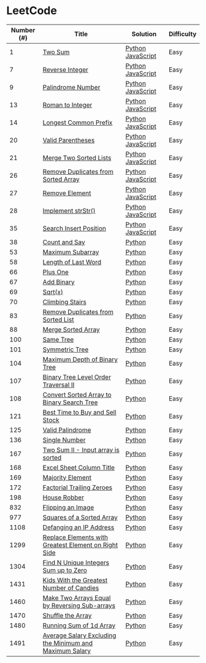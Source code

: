 # LeetCode 

| Number (#)  | Title | Solution | Difficulty |
| ------------- | ------------- | ------------- | ------------- |
| 1  | [Two Sum](https://leetcode.com/problems/two-sum/)  | [Python](https://github.com/gianmillare/LeetCode/blob/master/python/easy/two_sum.py) [JavaScript](https://github.com/gianmillare/LeetCode/blob/master/javascript/easy/two_sum.js) | Easy |
| 7  | [Reverse Integer](https://leetcode.com/problems/reverse-integer/) | [Python](https://github.com/gianmillare/LeetCode/blob/master/python/easy/reverse_integer.py) [JavaScript](https://github.com/gianmillare/LeetCode/blob/master/javascript/easy/reverse_integer.js) | Easy |
| 9  | [Palindrome Number](https://leetcode.com/problems/palindrome-number/) | [Python](https://github.com/gianmillare/LeetCode/blob/master/python/easy/palindrome_number.py) [JavaScript](https://github.com/gianmillare/LeetCode/blob/master/javascript/easy/palindrome_number.js)| Easy |
| 13 | [Roman to Integer](https://leetcode.com/problems/roman-to-integer/) | [Python](https://github.com/gianmillare/LeetCode/blob/master/python/easy/roman_to_integer.py) [JavaScript](https://github.com/gianmillare/LeetCode/blob/master/javascript/easy/roman_to_integer.js) | Easy |
| 14 | [Longest Common Prefix](https://leetcode.com/problems/longest-common-prefix/) | [Python](https://github.com/gianmillare/LeetCode/blob/master/python/easy/longest_common_prefix.py) [JavaScript](https://github.com/gianmillare/LeetCode/blob/master/javascript/easy/longest_common_prefix.js) | Easy |
| 20 | [Valid Parentheses](https://leetcode.com/problems/valid-parentheses/) | [Python](https://github.com/gianmillare/LeetCode/blob/master/python/easy/valid_parentheses.py) [JavaScript](https://github.com/gianmillare/LeetCode/blob/master/javascript/easy/valid_parentheses.js) | Easy |
| 21 | [Merge Two Sorted Lists](https://leetcode.com/problems/merge-two-sorted-lists/) | [Python](https://github.com/gianmillare/LeetCode/blob/master/python/easy/merge_two_sorted_lists.py) [JavaScript](https://github.com/gianmillare/LeetCode/blob/master/javascript/easy/merge_two_sorted_lists.js) | Easy |
| 26 | [Remove Duplicates from Sorted Array](https://leetcode.com/problems/remove-duplicates-from-sorted-array/) | [Python](https://github.com/gianmillare/LeetCode/blob/master/python/easy/remove_duplicates_from_the_array.py) [JavaScript](https://github.com/gianmillare/LeetCode/blob/master/javascript/easy/remove_duplicates_from_sorted_array.js) | Easy |
| 27 | [Remove Element](https://leetcode.com/problems/remove-element/) | [Python](https://github.com/gianmillare/LeetCode/blob/master/python/easy/remove_element.py) [JavaScript](https://github.com/gianmillare/LeetCode/blob/master/javascript/easy/remove_element.js) | Easy |
| 28 | [Implement strStr()](https://leetcode.com/problems/implement-strstr/) | [Python](https://github.com/gianmillare/LeetCode/blob/master/python/easy/implement_strstr.py) [JavaScript](https://github.com/gianmillare/LeetCode/blob/master/javascript/easy/implement_strstr.js) | Easy |
| 35 | [Search Insert Position](https://leetcode.com/problems/search-insert-position/) | [Python](https://github.com/gianmillare/LeetCode/blob/master/python/easy/search_insert_position.py) [JavaScript](https://github.com/gianmillare/LeetCode/blob/master/javascript/easy/search_insert_position.js) | Easy |
| 38 | [Count and Say](https://leetcode.com/problems/count-and-say/) | [Python](https://github.com/gianmillare/LeetCode/blob/master/python/easy/count_and_say.py) | Easy |
| 53 | [Maximum Subarray](https://leetcode.com/problems/maximum-subarray/) | [Python](https://github.com/gianmillare/LeetCode/blob/master/python/easy/maximum_subarray.py) | Easy |
| 58 | [Length of Last Word](https://leetcode.com/problems/length-of-last-word/) | [Python](https://github.com/gianmillare/LeetCode/blob/master/python/easy/length_of_last_word.py) | Easy |
| 66 | [Plus One](https://leetcode.com/problems/plus-one/) | [Python](https://github.com/gianmillare/LeetCode/blob/master/python/easy/plus_one.py) | Easy |
| 67 | [Add Binary](https://leetcode.com/problems/add-binary/) | [Python](https://github.com/gianmillare/LeetCode/blob/master/python/easy/add_binary.py) | Easy |
| 69 | [Sqrt(x)](https://leetcode.com/problems/sqrtx/) | [Python](https://github.com/gianmillare/LeetCode/blob/master/python/easy/sqrt_x.py) | Easy |
| 70 | [Climbing Stairs](https://leetcode.com/problems/climbing-stairs/) | [Python](https://github.com/gianmillare/LeetCode/blob/master/python/easy/climbing_stairs.py) | Easy |
| 83 | [Remove Duplicates from Sorted List](https://leetcode.com/problems/remove-duplicates-from-sorted-list/) | [Python](https://github.com/gianmillare/LeetCode/blob/master/python/easy/remove_duplicates_from_sorted_list.py) | Easy |
| 88 | [Merge Sorted Array](https://leetcode.com/problems/merge-sorted-array/) | [Python](https://github.com/gianmillare/LeetCode/blob/master/python/easy/merge_sorted_array.py) | Easy |
| 100 | [Same Tree](https://leetcode.com/problems/same-tree/) | [Python](https://github.com/gianmillare/LeetCode/blob/master/python/easy/same_tree.py) | Easy |
| 101 | [Symmetric Tree](https://leetcode.com/problems/symmetric-tree/) | [Python](https://github.com/gianmillare/LeetCode/blob/master/python/easy/symmetric_tree.py) | Easy |
| 104 | [Maximum Depth of Binary Tree](https://leetcode.com/problems/maximum-depth-of-binary-tree/) | [Python](https://github.com/gianmillare/LeetCode/blob/master/python/easy/maximum_depth_of_binary_tree.py) | Easy |
| 107 | [Binary Tree Level Order Traversal II](https://leetcode.com/problems/binary-tree-level-order-traversal-ii/) | [Python](https://github.com/gianmillare/LeetCode/blob/master/python/easy/binary_tree_level_order_traversal_II.py) | Easy |
| 108 | [Convert Sorted Array to Binary Search Tree](https://leetcode.com/problems/convert-sorted-array-to-binary-search-tree/) | [Python](https://github.com/gianmillare/LeetCode/blob/master/python/easy/convert_sorted_array_to_binary_search_tree.py) | Easy |
| 121 | [Best Time to Buy and Sell Stock](https://leetcode.com/problems/best-time-to-buy-and-sell-stock/) | [Python](https://github.com/gianmillare/LeetCode/blob/master/python/easy/best_time_to_buy_and_sell_stock.py) | Easy |
| 125 | [Valid Palindrome](https://leetcode.com/problems/valid-palindrome/) | [Python](https://github.com/gianmillare/LeetCode/blob/master/python/easy/valid_palindrome.py) | Easy |
| 136 | [Single Number](https://leetcode.com/problems/single-number/) | [Python](https://github.com/gianmillare/LeetCode/blob/master/python/easy/single_number.py) | Easy |
| 167 | [Two Sum II - Input array is sorted](https://leetcode.com/problems/two-sum-ii-input-array-is-sorted/) | [Python](https://github.com/gianmillare/LeetCode/blob/master/python/easy/two_sum_II_input_array_is_sorted.py) | Easy |
| 168 | [Excel Sheet Column Title](https://leetcode.com/problems/excel-sheet-column-title/) | [Python](https://github.com/gianmillare/LeetCode/blob/master/python/easy/excel_sheet_column_title.py) | Easy |
| 169 | [Majority Element](https://leetcode.com/problems/majority-element/) | [Python](https://github.com/gianmillare/LeetCode/blob/master/python/easy/majority_element.py) | Easy |
| 172 | [Factorial Trailing Zeroes](https://leetcode.com/problems/factorial-trailing-zeroes/) | [Python](https://github.com/gianmillare/LeetCode/blob/master/python/easy/factorial_trailing_zeroes.py) | Easy |
| 198 | [House Robber](https://leetcode.com/problems/house-robber/) | [Python](https://github.com/gianmillare/LeetCode/blob/master/python/easy/house_robber.py) | Easy |
| 832 | [Flipping an Image](https://leetcode.com/problems/flipping-an-image/) | [Python](https://github.com/gianmillare/LeetCode/blob/master/python/easy/flipping_an_image.py) | Easy |
| 977 | [Squares of a Sorted Array](https://leetcode.com/problems/squares-of-a-sorted-array/) | [Python](https://github.com/gianmillare/LeetCode/blob/master/python/easy/squares_of_a_sorted_array.py) | Easy |
| 1108 | [Defanging an IP Address](https://leetcode.com/problems/defanging-an-ip-address/) | [Python](https://github.com/gianmillare/LeetCode/blob/master/python/easy/defanging_an_ip_address.py) | Easy |
| 1299 | [Replace Elements with Greatest Element on Right Side](https://leetcode.com/problems/replace-elements-with-greatest-element-on-right-side/) | [Python](https://github.com/gianmillare/LeetCode/blob/master/python/easy/replace_elements_with_greatest_element_on_right_side.py) | Easy |
| 1304 | [Find N Unique Integers Sum up to Zero](https://leetcode.com/problems/find-n-unique-integers-sum-up-to-zero/) | [Python](https://github.com/gianmillare/LeetCode/blob/master/python/easy/find_n_unique_integers_sum_up_to_zero.py) | Easy |
| 1431 | [Kids With the Greatest Number of Candies](https://leetcode.com/problems/kids-with-the-greatest-number-of-candies/) | [Python](https://github.com/gianmillare/LeetCode/blob/master/python/easy/kids_with_greatest_number_of_candies.ipynb) | Easy |
| 1460 | [Make Two Arrays Equal by Reversing Sub-arrays](https://leetcode.com/problems/make-two-arrays-equal-by-reversing-sub-arrays/) | [Python](https://github.com/gianmillare/LeetCode/blob/master/python/easy/make_two_arrays_equal_by_reversing_sub_arrays.py) | Easy |
| 1470 | [Shuffle the Array](https://leetcode.com/problems/shuffle-the-array/) | [Python](https://github.com/gianmillare/LeetCode/blob/master/python/easy/shuffle_the_array.py) | Easy |
| 1480 | [Running Sum of 1d Array](https://leetcode.com/problems/running-sum-of-1d-array/) | [Python](https://github.com/gianmillare/LeetCode/blob/master/python/easy/running_sum_of_1d_array.py) | Easy |
| 1491 | [Average Salary Excluding the Minimum and Maximum Salary](https://leetcode.com/problems/average-salary-excluding-the-minimum-and-maximum-salary/) | [Python](https://github.com/gianmillare/LeetCode/blob/master/python/easy/average_salary_excluding_the_minimum_and_maximum_salary.py) | Easy |
